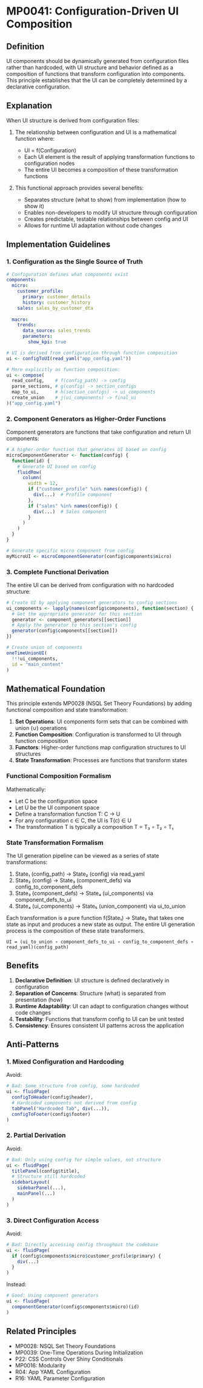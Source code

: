 # MP0041: Configuration-Driven UI Composition

## Definition
UI components should be dynamically generated from configuration files rather than hardcoded, with UI structure and behavior defined as a composition of functions that transform configuration into components. This principle establishes that the UI can be completely determined by a declarative configuration.

## Explanation
When UI structure is derived from configuration files:

1. The relationship between configuration and UI is a mathematical function where:
   - UI = f(Configuration)
   - Each UI element is the result of applying transformation functions to configuration nodes
   - The entire UI becomes a composition of these transformation functions

2. This functional approach provides several benefits:
   - Separates structure (what to show) from implementation (how to show it)
   - Enables non-developers to modify UI structure through configuration
   - Creates predictable, testable relationships between config and UI
   - Allows for runtime UI adaptation without code changes

## Implementation Guidelines

### 1. Configuration as the Single Source of Truth

```yaml
# Configuration defines what components exist
components:
  micro:
    customer_profile:
      primary: customer_details
      history: customer_history
    sales: sales_by_customer_dta
  
  macro:
    trends:
      data_source: sales_trends
      parameters:
        show_kpi: true
```

```r
# UI is derived from configuration through function composition
ui <- configToUI(read_yaml("app_config.yaml"))

# More explicitly as function composition:
ui <- compose(
  read_config,    # f(config_path) -> config
  parse_sections, # g(config) -> section_configs
  map_to_ui,      # h(section_configs) -> ui_components
  create_union    # j(ui_components) -> final_ui
)("app_config.yaml")
```

### 2. Component Generators as Higher-Order Functions

Component generators are functions that take configuration and return UI components:

```r
# A higher-order function that generates UI based on config
microComponentGenerator <- function(config) {
  function(id) {
    # Generate UI based on config
    fluidRow(
      column(
        width = 12,
        if ("customer_profile" %in% names(config)) {
          div(...)  # Profile component
        },
        if ("sales" %in% names(config)) {
          div(...)  # Sales component
        }
      )
    )
  }
}

# Generate specific micro component from config
myMicroUI <- microComponentGenerator(config$components$micro)
```

### 3. Complete Functional Derivation

The entire UI can be derived from configuration with no hardcoded structure:

```r
# Create UI by applying component generators to config sections
ui_components <- lapply(names(config$components), function(section) {
  # Get the appropriate generator for this section
  generator <- component_generators[[section]]
  # Apply the generator to this section's config
  generator(config$components[[section]])
})

# Create union of components
oneTimeUnionUI(
  !!!ui_components,
  id = "main_content"
)
```

## Mathematical Foundation

This principle extends MP0028 (NSQL Set Theory Foundations) by adding functional composition and state transformation:

1. **Set Operations**: UI components form sets that can be combined with union (∪) operations
2. **Function Composition**: Configuration is transformed to UI through function composition
3. **Functors**: Higher-order functions map configuration structures to UI structures
4. **State Transformation**: Processes are functions that transform states

### Functional Composition Formalism

Mathematically:
- Let C be the configuration space
- Let U be the UI component space
- Define a transformation function T: C → U
- For any configuration c ∈ C, the UI is T(c) ∈ U
- The transformation T is typically a composition T = T₃ ∘ T₂ ∘ T₁

### State Transformation Formalism

The UI generation pipeline can be viewed as a series of state transformations:
1. State₁ (config_path) → State₂ (config) via read_yaml
2. State₂ (config) → State₃ (component_defs) via config_to_component_defs
3. State₃ (component_defs) → State₄ (ui_components) via component_defs_to_ui
4. State₄ (ui_components) → State₅ (union_component) via ui_to_union

Each transformation is a pure function f(State₁) → State₂ that takes one state as input and produces a new state as output. The entire UI generation process is the composition of these state transformers.

```
UI = (ui_to_union ∘ component_defs_to_ui ∘ config_to_component_defs ∘ read_yaml)(config_path)
```

## Benefits

1. **Declarative Definition**: UI structure is defined declaratively in configuration
2. **Separation of Concerns**: Structure (what) is separated from presentation (how)
3. **Runtime Adaptability**: UI can adapt to configuration changes without code changes
4. **Testability**: Functions that transform config to UI can be unit tested
5. **Consistency**: Ensures consistent UI patterns across the application

## Anti-Patterns

### 1. Mixed Configuration and Hardcoding

Avoid:
```r
# Bad: Some structure from config, some hardcoded
ui <- fluidPage(
  configToHeader(config$header),
  # Hardcoded components not derived from config
  tabPanel("Hardcoded Tab", div(...)),
  configToFooter(config$footer)
)
```

### 2. Partial Derivation

Avoid:
```r
# Bad: Only using config for simple values, not structure
ui <- fluidPage(
  titlePanel(config$title),
  # Structure still hardcoded
  sidebarLayout(
    sidebarPanel(...),
    mainPanel(...)
  )
)
```

### 3. Direct Configuration Access

Avoid:
```r
# Bad: Directly accessing config throughout the codebase
ui <- fluidPage(
  if (config$components$micro$customer_profile$primary) {
    div(...)
  }
)
```

Instead:
```r
# Good: Using component generators
ui <- fluidPage(
  componentGenerator(config$components$micro)(id)
)
```

## Related Principles

- MP0028: NSQL Set Theory Foundations
- MP0039: One-Time Operations During Initialization
- P22: CSS Controls Over Shiny Conditionals
- MP0016: Modularity
- R04: App YAML Configuration
- R16: YAML Parameter Configuration
